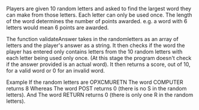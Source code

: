 Players are given 10 random letters and asked to find the largest word they can make from those letters. Each letter can only be used once. The length of the word determines the number of points awarded. e.g. a word with 6 letters would mean 6 points are awarded.

The function validateAnswer takes in the randomletters as an array of letters and the player's answer as a string. It then checks if the word the player has entered only contains letters from the 10 random letters with each letter being used only once. (At this stage the program doesn't check if the answer provided is an actual word). It then returns a score, out of 10, for a valid word or 0 for an invalid word.

Example
If the random letters are
OPXCMURETN
The word COMPUTER returns 8
Whereas
The word POST returns 0 (there is no S in the random letters).
And
The word RETURN returns 0 (there is only one R in the random letters).
